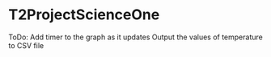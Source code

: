 # T2ProjectScienceOne

ToDo:
Add timer to the graph as it updates
Output the values of temperature to CSV file 
